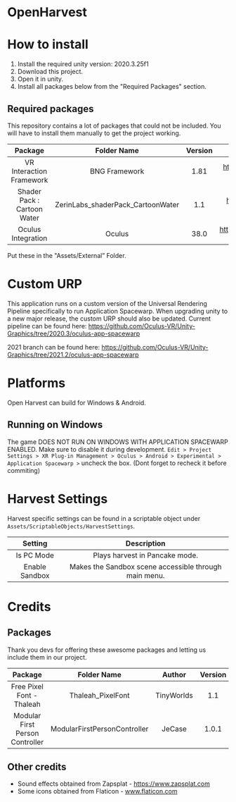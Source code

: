 # OpenHarvest

# How to install
1. Install the required unity version: 2020.3.25f1
2. Download this project.
3. Open it in unity.
4. Install all packages below from the "Required Packages" section.

## Required packages

This repository contains a lot of packages that could not be included. You will have to install them manually to get the project working.

| Package | Folder Name | Version  | Url  |
| :---:   | :---: | :---: | :---: |
| VR Interaction Framework | BNG Framework | 1.81 | https://assetstore.unity.com/packages/templates/systems/vr-interaction-framework-161066 |
| Shader Pack : Cartoon Water | ZerinLabs_shaderPack_CartoonWater | 1.1 | https://assetstore.unity.com/packages/vfx/shaders/shader-pack-cartoon-water-178978 |
| Oculus Integration | Oculus | 38.0 | https://assetstore.unity.com/packages/tools/integration/oculus-integration-82022 |

Put these in the "Assets/External” Folder.

# Custom URP

This application runs on a custom version of the Universal Rendering Pipeline specifically to run Application Spacewarp. When upgrading unity to a new major release, the custom URP should also be updated.
Current pipeline can be found here:
https://github.com/Oculus-VR/Unity-Graphics/tree/2020.3/oculus-app-spacewarp

2021 branch can be found here:
https://github.com/Oculus-VR/Unity-Graphics/tree/2021.2/oculus-app-spacewarp

# Platforms

Open Harvest can build for Windows & Android.

## Running on Windows
The game DOES NOT RUN ON WINDOWS WITH APPLICATION SPACEWARP ENABLED. Make sure to disable it during development.
`Edit > Project Settings > XR Plug-in Management > Oculus > Android > Experimental > Application Spacewarp >` uncheck the box. (Dont forget to recheck it before commiting)

# Harvest Settings

Harvest specific settings can be found in a scriptable object under `Assets/ScriptableObjects/HarvestSettings`.

| Setting | Description |
| :---: | :---: |
| Is PC Mode | Plays harvest in Pancake mode. |
| Enable Sandbox | Makes the Sandbox scene accessible through main menu. |

# Credits

## Packages

Thank you devs for offering these awesome packages and letting us include them in our project.

| Package | Folder Name | Author | Version  | Url  |
| :---:   | :---: | :---: | :---: | :---: |
| Free Pixel Font - Thaleah | Thaleah_PixelFont | TinyWorlds | 1.1 | https://assetstore.unity.com/packages/2d/fonts/free-pixel-font-thaleah-140059 |
| Modular First Person Controller | ModularFirstPersonController | JeCase | 1.0.1 | https://assetstore.unity.com/packages/3d/characters/modular-first-person-controller-189884 |

## Other credits

* Sound effects obtained from Zapsplat - https://www.zapsplat.com
* Some icons obtained from Flaticon - www.flaticon.com
